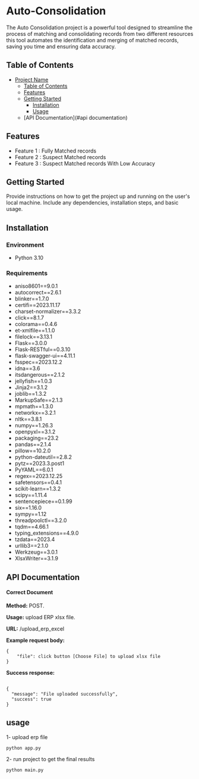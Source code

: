 # Auto-Consolidation

The Auto Consolidation project is a powerful tool designed to streamline 
the process of matching and consolidating records from two different 
resources this tool automates the identification and merging of matched
records, saving you time and ensuring data accuracy.

## Table of Contents

- [Project Name](#Auto-Consolidation)
  - [Table of Contents](#table-of-contents)
  - [Features](#features)
  - [Getting Started](#getting-started)
    - [Installation](#installation)
    - [Usage](#usage)
  - [API Documentation](#api documentation)



## Features


- Feature 1 : Fully Matched records
- Feature 2 : Suspect Matched records
- Feature 3 : Suspect Matched records With Low Accuracy


## Getting Started

Provide instructions on how to get the project up and running on the user's local machine. Include any dependencies, installation steps, and basic usage.

## Installation

### Environment

- Python 3.10

### Requirements

- aniso8601==9.0.1
- autocorrect==2.6.1
- blinker==1.7.0
- certifi==2023.11.17
- charset-normalizer==3.3.2
- click==8.1.7
- colorama==0.4.6
- et-xmlfile==1.1.0
- filelock==3.13.1
- Flask==3.0.0
- Flask-RESTful==0.3.10
- flask-swagger-ui==4.11.1
- fsspec==2023.12.2
- idna==3.6
- itsdangerous==2.1.2
- jellyfish==1.0.3
- Jinja2==3.1.2
- joblib==1.3.2
- MarkupSafe==2.1.3
- mpmath==1.3.0
- networkx==3.2.1
- nltk==3.8.1
- numpy==1.26.3
- openpyxl==3.1.2
- packaging==23.2
- pandas==2.1.4
- pillow==10.2.0
- python-dateutil==2.8.2
- pytz==2023.3.post1
- PyYAML==6.0.1
- regex==2023.12.25
- safetensors==0.4.1
- scikit-learn==1.3.2
- scipy==1.11.4
- sentencepiece==0.1.99
- six==1.16.0
- sympy==1.12
- threadpoolctl==3.2.0
- tqdm==4.66.1
- typing_extensions==4.9.0
- tzdata==2023.4
- urllib3==2.1.0
- Werkzeug==3.0.1
- XlsxWriter==3.1.9


## API Documentation

#### Correct Document


**Method:** POST.


**Usage:** upload ERP xlsx file.


**URL:** /upload_erp_excel

**Example request body:** 
```
{
    "file": click button [Choose File] to upload xlsx file 
}
```
**Success response:**

```

{
  "message": "File uploaded successfully",
  "success": true
}
```


## usage

1- upload erp file 
```
python app.py
```
2- run project to get the final results
```
python main.py
```
